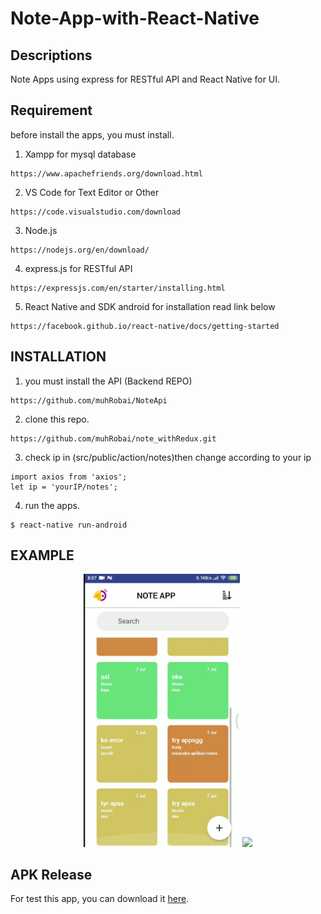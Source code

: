 # Note-App-with-React-Native

## Descriptions
Note Apps using express for RESTful API and React Native for UI. 

## Requirement
before install the apps, you must install.

1. Xampp for mysql database 
```
https://www.apachefriends.org/download.html
```
2. VS Code for Text Editor or Other
```
https://code.visualstudio.com/download
```
3. Node.js 
```
https://nodejs.org/en/download/
```
4. express.js for RESTful API
```
https://expressjs.com/en/starter/installing.html
``` 
5. React Native and SDK android for installation read link below
```
https://facebook.github.io/react-native/docs/getting-started
```


## INSTALLATION
1. you must install the API (Backend REPO)
```
https://github.com/muhRobai/NoteApi
```
2. clone this repo.
```
https://github.com/muhRobai/note_withRedux.git
```
3. check ip in (src/public/action/notes)then change according to your ip
```
import axios from 'axios';
let ip = 'yourIP/notes';
```
4. run the apps.
```
$ react-native run-android
```

## EXAMPLE
<div align="center">
     <img width="250" src="https://github.com/muhRobai/note_withRedux/blob/master/src/image/capture.png">
    <img width="250" src="https://github.com/muhRobai/note_withRedux/blob/master/src/image/Video.gif">    
</div>

## APK Release
For test this app, you can download it [here](https://drive.google.com/open?id=1aMNhH0uLyvsB_60kzD5jAzahq6kJZPtB).
